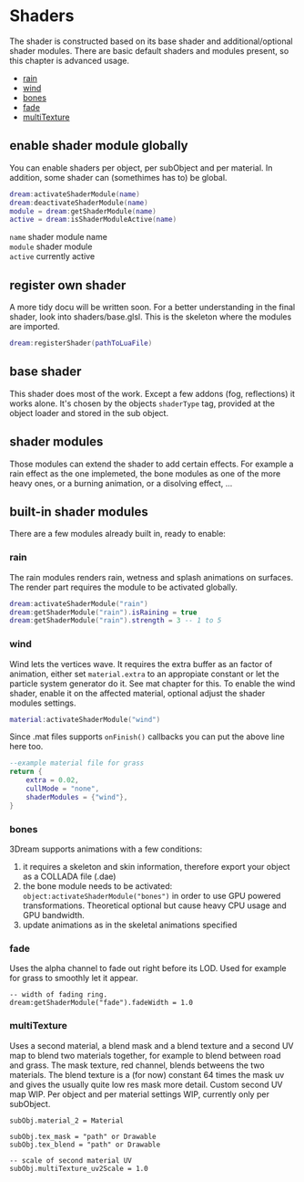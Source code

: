 # Shaders
The shader is constructed based on its base shader and additional/optional shader modules.
There are basic default shaders and modules present, so this chapter is advanced usage.

- [rain](#rain)
- [wind](#wind)
- [bones](#bones)
- [fade](#fade)
- [multiTexture](#multiTexture)

## enable shader module globally
You can enable shaders per object, per subObject and per material. In addition, some shader can (somethimes has to) be global.

```lua
dream:activateShaderModule(name)
dream:deactivateShaderModule(name)
module = dream:getShaderModule(name)
active = dream:isShaderModuleActive(name)
```
`name` shader module name  
`module` shader module  
`active` currently active  



## register own shader
A more tidy docu will be written soon.
For a better understanding in the final shader, look into shaders/base.glsl. This is the skeleton where the modules are imported.
```lua
dream:registerShader(pathToLuaFile)
```



## base shader
This shader does most of the work. Except a few addons (fog, reflections) it works alone.
It's chosen by the objects `shaderType` tag, provided at the object loader and stored in the sub object.

## shader modules
Those modules can extend the shader to add certain effects. For example a rain effect as the one implemeted, the bone modules as one of the more heavy ones, or a burning animation, or a disolving effect, ...



## built-in shader modules
There are a few modules already built in, ready to enable:

### rain
The rain modules renders rain, wetness and splash animations on surfaces.
The render part requires the module to be activated globally.
```lua
dream:activateShaderModule("rain")
dream:getShaderModule("rain").isRaining = true
dream:getShaderModule("rain").strength = 3 -- 1 to 5
```



### wind
Wind lets the vertices wave. It requires the extra buffer as an factor of animation, either set `material.extra` to an appropiate constant or let the particle system generator do it. See mat chapter for this. To enable the wind shader, enable it on the affected material, optional adjust the shader modules settings.
```lua
material:activateShaderModule("wind")
```
Since .mat files supports `onFinish()` callbacks you can put the above line here too.
```lua
--example material file for grass
return {
	extra = 0.02,
	cullMode = "none",
	shaderModules = {"wind"},
}
```



### bones
3Dream supports animations with a few conditions:
1. it requires a skeleton and skin information, therefore export your object as a COLLADA file (.dae)
2. the bone module needs to be activated: `object:activateShaderModule("bones")` in order to use GPU powered transformations. Theoretical optional but cause heavy CPU usage and GPU bandwidth.
3. update animations as in the skeletal animations specified



### fade
Uses the alpha channel to fade out right before its LOD. Used for example for grass to smoothly let it appear.
```
-- width of fading ring.
dream:getShaderModule("fade").fadeWidth = 1.0
```



### multiTexture
Uses a second material, a blend mask and a blend texture and a second UV map to blend two materials together, for example to blend between road and grass. 
The mask texture, red channel, blends betweens the two materials. 
The blend texture is a (for now) constant 64 times the mask uv and gives the usually quite low res mask more detail.
Custom second UV map WIP. 
Per object and per material settings WIP, currently only per subObject. 
```
subObj.material_2 = Material

subObj.tex_mask = "path" or Drawable
subObj.tex_blend = "path" or Drawable

-- scale of second material UV
subObj.multiTexture_uv2Scale = 1.0
```